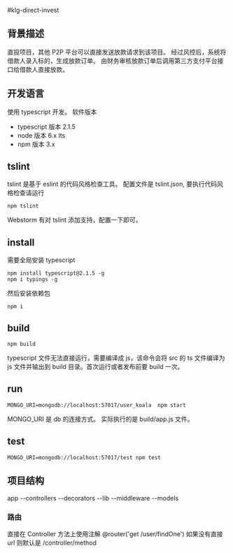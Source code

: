 #klg-direct-invest
## 背景描述
直投项目，其他 P2P 平台可以直接发送放款请求到该项目。
经过风控后，系统将借款人录入标的，生成放款订单。
由财务审核放款订单后调用第三方支付平台接口给借款人直接放款。

## 开发语言
使用 typescript 开发。
软件版本
- typescript  版本 2.1.5
- node 版本 6.x  lts
- npm 版本 3.x

## tslint
tslint 是基于 eslint 的代码风格检查工具。
配置文件是 tslint.json, 要执行代码风格检查请运行

```
npm tslint
```

Webstorm 有对 tslint 添加支持，配置一下即可。

## install
需要全局安装 typescript

```
npm install typescript@2.1.5 -g
npm i typings -g
```
然后安装依赖包

```
npm i
```

## build

```
npm build
```

typescript 文件无法直接运行，需要编译成 js，该命令会将 src 的 ts 文件编译为 js 文件并输出到 build 目录。首次运行或者发布前要 build 一次。

## run

```
MONGO_URI=mongodb://localhost:57017/user_koala  npm start
```
MONGO_URI 是 db 的连接方式。
实际执行的是 build/app.js 文件。

## test

```
MONGO_URI=mongodb://localhost:57017/test npm test
```

## 项目结构
app
--controllers
--decorators
--lib
--middleware
--models

### 路由
直接在 Controller 方法上使用注解
@router('get /user/findOne')
如果没有直接 url 则默认是 /controller/method

